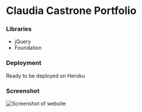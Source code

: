 # Claudia Castrone Portfolio

### Libraries

- jQuery
- Foundation

### Deployment

Ready to be deployed on Heroku

### Screenshot
<img src="https://user-images.githubusercontent.com/2135077/27037161-61f36e0e-4f87-11e7-8164-94a81437970b.png" alt="Screenshot of website" />
